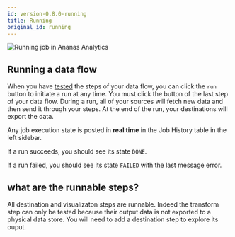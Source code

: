 ```yaml
---
id: version-0.8.0-running
title: Running
original_id: running
---
```


![Running job in Ananas Analytics](assets/running.png)

## Running a data flow

When you have [tested](testing.md) the steps of your data flow, you can click the `run` button to initiate a run at any time. You must click the button of the last step of your data flow. During a run, all of your sources will fetch new data and then send it through your steps. At the end of the run, your destinations will export the data.

Any job execution state is posted in **real time** in the Job History table in the left sidebar.

If a run succeeds, you should see its state `DONE`. 

If a run failed, you should see its state `FAILED` with the last message error.

## what are the runnable steps? 

All destination and visualizaton steps are runnable. Indeed the transform step can only be tested because their output data is not exported to a physical data store. You will need to add a destination step to explore its ouput. 
